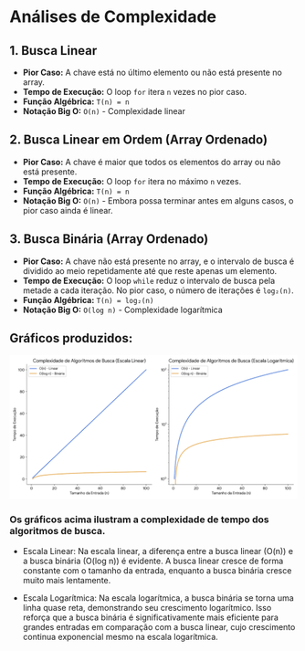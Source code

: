 # Análises de Complexidade

## 1. Busca Linear

- **Pior Caso:** A chave está no último elemento ou não está presente no array.
- **Tempo de Execução:** O loop `for` itera `n` vezes no pior caso.
- **Função Algébrica:** `T(n) = n`
- **Notação Big O:** `O(n)` - Complexidade linear

## 2. Busca Linear em Ordem (Array Ordenado)

- **Pior Caso:** A chave é maior que todos os elementos do array ou não está presente.
- **Tempo de Execução:** O loop `for` itera no máximo `n` vezes.
- **Função Algébrica:** `T(n) = n`
- **Notação Big O:** `O(n)` - Embora possa terminar antes em alguns casos, o pior caso ainda é linear.

## 3. Busca Binária (Array Ordenado)

- **Pior Caso:** A chave não está presente no array, e o intervalo de busca é dividido ao meio repetidamente até que reste apenas um elemento.
- **Tempo de Execução:** O loop `while` reduz o intervalo de busca pela metade a cada iteração. No pior caso, o número de iterações é `log₂(n)`.
- **Função Algébrica:** `T(n) = log₂(n)`
- **Notação Big O:** `O(log n)` - Complexidade logarítmica

## Gráficos produzidos:

![Gráfico de complexidade de algoritmos de busca](graficos.png)

### Os gráficos acima ilustram a complexidade de tempo dos algoritmos de busca.

- Escala Linear: Na escala linear, a diferença entre a busca linear (O(n)) e a busca binária (O(log n)) é evidente. A busca linear cresce de forma constante com o tamanho da entrada, enquanto a busca binária cresce muito mais lentamente.

- Escala Logarítmica: Na escala logarítmica, a busca binária se torna uma linha quase reta, demonstrando seu crescimento logarítmico. Isso reforça que a busca binária é significativamente mais eficiente para grandes entradas em comparação com a busca linear, cujo crescimento continua exponencial mesmo na escala logarítmica.

